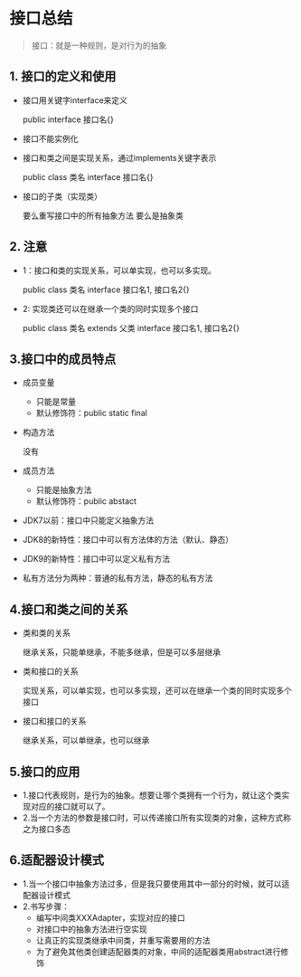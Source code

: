# 接口总结
> 接口：就是一种规则，是对行为的抽象

## 1. 接口的定义和使用
- 接口用关键字interface来定义
  
    public interface 接口名{}
- 接口不能实例化
- 接口和类之间是实现关系，通过implements关键字表示

    public class 类名 interface 接口名{}
- 接口的子类（实现类）

    要么重写接口中的所有抽象方法
    要么是抽象类
## 2. 注意
- 1：接口和类的实现关系，可以单实现，也可以多实现。

    public class 类名 interface 接口名1, 接口名2{}
- 2: 实现类还可以在继承一个类的同时实现多个接口

    public class 类名 extends 父类 interface 接口名1, 接口名2{}
## 3.接口中的成员特点
- 成员变量
  - 只能是常量
  - 默认修饰符：public static final
- 构造方法

    没有
- 成员方法
  - 只能是抽象方法
  - 默认修饰符：public abstact
- JDK7以前：接口中只能定义抽象方法
- JDK8的新特性：接口中可以有方法体的方法（默认、静态）
- JDK9的新特性：接口中可以定义私有方法
- 私有方法分为两种：普通的私有方法，静态的私有方法

## 4.接口和类之间的关系
- 类和类的关系

    继承关系，只能单继承，不能多继承，但是可以多层继承
    
- 类和接口的关系

    实现关系，可以单实现，也可以多实现，还可以在继承一个类的同时实现多个接口
    
- 接口和接口的关系

    继承关系，可以单继承，也可以继承
    
## 5.接口的应用
- 1.接口代表规则，是行为的抽象。想要让哪个类拥有一个行为，就让这个类实现对应的接口就可以了。
- 2.当一个方法的参数是接口时，可以传递接口所有实现类的对象，这种方式称之为接口多态

## 6.适配器设计模式
- 1.当一个接口中抽象方法过多，但是我只要使用其中一部分的时候，就可以适配器设计模式
- 2.书写步骤：
  - 编写中间类XXXAdapter，实现对应的接口
  - 对接口中的抽象方法进行空实现
  - 让真正的实现类继承中间类，并重写需要用的方法
  - 为了避免其他类创建适配器类的对象，中间的适配器类用abstract进行修饰

 



